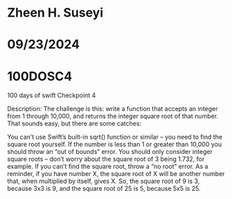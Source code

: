 # Zheen H. Suseyi
# 09/23/2024
# 100DOSC4




100 days of swift Checkpoint 4


Description:  The challenge is this: write a function that accepts an integer from 1 through 10,000, and returns the integer square root of that number. That sounds easy, but there are some catches:

 You can’t use Swift’s built-in sqrt() function or similar – you need to find the square root yourself.
 If the number is less than 1 or greater than 10,000 you should throw an “out of bounds” error.
 You should only consider integer square roots – don’t worry about the square root of 3 being 1.732, for example.
 If you can’t find the square root, throw a “no root” error.
 As a reminder, if you have number X, the square root of X will be another number that, when multiplied by itself, gives X. So, the square root of 9 is 3, because 3x3 is 9, and the square root of 25 is 5, because 5x5 is 25.
